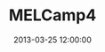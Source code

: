 ---
layout: event
title: "MELCamp4"
date: 2013-03-25 12:00:00
display_date: March 25 to March 27, 2013
location: Texas A&M University
categories: events
published: false
link: http://mel.hofstra.edu/mel-camp4-agenda.html
---